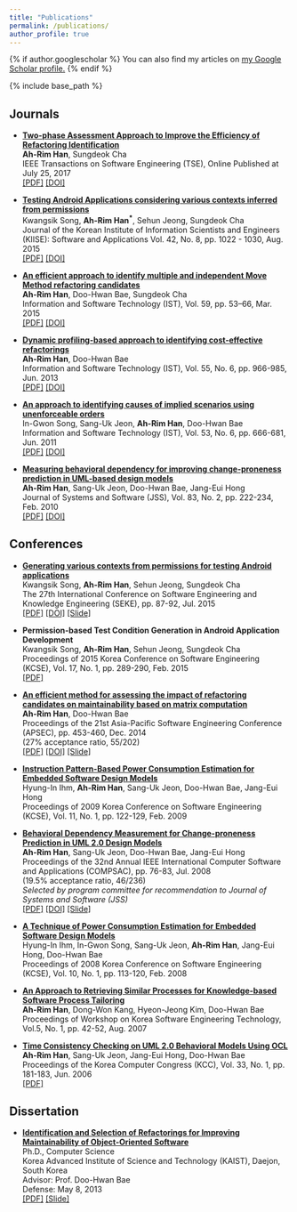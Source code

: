 ```yaml
---
title: "Publications"
permalink: /publications/
author_profile: true
---
```


{% if author.googlescholar %}
  You can also find my articles on <u><a href="{{author.googlescholar}}">my Google Scholar profile</a>.</u>
{% endif %}

{% include base_path %}


## Journals

* [**Two-phase Assessment Approach to Improve the Efficiency of Refactoring Identification**](https://dx.doi.org/10.1109/TSE.2017.2731853)  
   **Ah-Rim Han**, Sungdeok Cha    
   IEEE Transactions on Software Engineering (TSE), Online Published at July 25, 2017        
   [[PDF]](/files/TSE2017proof.pdf) [[DOI]](https://dx.doi.org/10.1109/TSE.2017.2731853)


* [**Testing Android Applications considering various contexts inferred from permissions**](http://dx.doi.org/10.5626/JOK.2015.42.8.1022)  
   Kwangsik Song, **Ah-Rim Han<sup>*</sup>**, Sehun Jeong, Sungdeok Cha  
   Journal of the Korean Institute of Information Scientists and Engineers (KIISE): Software and Applications Vol. 42, No. 8, pp. 1022 - 1030, Aug. 2015  
   [[PDF]](/files/2015kiiseKorean.pdf) [[DOI]](http://dx.doi.org/10.5626/JOK.2015.42.8.1022)  


* [**An efficient approach to identify multiple and independent Move Method refactoring candidates**](http://dx.doi.org/10.1016/j.infsof.2014.10.007)  
   **Ah-Rim Han**, Doo-Hwan Bae, Sungdeok Cha  
   Information and Software Technology (IST), Vol. 59, pp. 53–66, Mar. 2015  
   [[PDF]](/files/ist2015MultipleRef.pdf) [[DOI]](http://dx.doi.org/10.1016/j.infsof.2014.10.007)  


* [**Dynamic profiling-based approach to identifying cost-effective refactorings**](http://dx.doi.org/10.1016/j.infsof.2012.12.002)  
   **Ah-Rim Han**, Doo-Hwan Bae  
   Information and Software Technology (IST), Vol. 55, No. 6, pp. 966-985, Jun. 2013  
   [[PDF]](/files/ist2013DynamicProfilingRef.pdf) [[DOI]](http://dx.doi.org/10.1016/j.infsof.2012.12.002)


* [**An approach to identifying causes of implied scenarios using unenforceable orders**](http://dx.doi.org/10.1016/j.infsof.2010.11.007)  
In-Gwon Song, Sang-Uk Jeon, **Ah-Rim Han**, Doo-Hwan Bae  
Information and Software Technology (IST), Vol. 53, No. 6, pp. 666-681, Jun. 2011  
[[PDF]](/files/ist2011CauseDetection.pdf) [[DOI]](http://dx.doi.org/10.1016/j.infsof.2010.11.007)  


* [**Measuring behavioral dependency for improving change-proneness prediction in UML-based design models**](http://dx.doi.org/10.1016/j.jss.2009.09.038)  
**Ah-Rim Han**, Sang-Uk Jeon, Doo-Hwan Bae, Jang-Eui Hong  
Journal of Systems and Software (JSS), Vol. 83, No. 2, pp. 222-234, Feb. 2010  
[[PDF]](/files/jss2010BehavioralDependency.pdf) [[DOI]](http://dx.doi.org/10.1016/j.jss.2009.09.038)


## Conferences

* [**Generating various contexts from permissions for testing Android applications**](http://dx.doi.org/10.18293/SEKE2015-118)  
Kwangsik Song, **Ah-Rim Han**, Sehun Jeong, Sungdeok Cha  
The 27th International Conference on Software Engineering and Knowledge Engineering (SEKE), pp. 87-92, Jul. 2015  
[[PDF]](/files/seke2015paper118.pdf) [[DOI]](http://dx.doi.org/10.18293/SEKE2015-118) [[Slide]](/files/slideSeke2015.pdf)


* **Permission-based Test Condition Generation in Android Application Development**  
Kwangsik Song, **Ah-Rim Han**, Sehun Jeong, Sungdeok Cha  
Proceedings of 2015 Korea Conference on Software Engineering (KCSE), Vol. 17, No. 1, pp. 289-290, Feb. 2015  
[[PDF]](/files/KCSE2015android.pdf)


* [**An efficient method for assessing the impact of refactoring candidates on maintainability based on matrix computation**](http://dx.doi.org/10.1109/APSEC.2014.69)  
**Ah-Rim Han**, Doo-Hwan Bae  
Proceedings of the 21st Asia-Pacific Software Engineering Conference (APSEC), pp. 453-460, Dec. 2014  
(27% acceptance ratio, 55/202)  
[[PDF]](/files/apsec2014DeltaTable.pdf) [[DOI]](http://dx.doi.org/10.1109/APSEC.2014.69) [[Slide]](/files/slideApsec2014.pdf)


* [**Instruction Pattern-Based Power Consumption Estimation for Embedded Software Design Models**](http://koasas.kaist.ac.kr/handle/10203/155245)  
Hyung-In Ihm, **Ah-Rim Han**, Sang-Uk Jeon, Doo-Hwan Bae, Jang-Eui Hong  
Proceedings of 2009 Korea Conference on Software Engineering (KCSE), Vol. 11, No. 1, pp. 122-129, Feb. 2009  


* [**Behavioral Dependency Measurement for Change-proneness Prediction in UML 2.0 Design Models**](http://dx.doi.org/10.1109/COMPSAC.2008.80)  
**Ah-Rim Han**, Sang-Uk Jeon, Doo-Hwan Bae, Jang-Eui Hong  
Proceedings of the 32nd Annual IEEE International Computer Software and Applications (COMPSAC), pp. 76-83, Jul. 2008  
(19.5% acceptance ratio, 46/236)   
*Selected by program committee for recommendation to Journal of Systems and Software (JSS)*  
[[PDF]](/files/compsac2008bdm.pdf) [[DOI]](http://dx.doi.org/10.1109/COMPSAC.2008.80) [[Slide]](/files/slideCompsac2008.pdf)


* [**A Technique of Power Consumption Estimation for Embedded Software Design Models**](http://koasas.kaist.ac.kr/handle/10203/16032)  
Hyung-In Ihm, In-Gwon Song, Sang-Uk Jeon, **Ah-Rim Han**, Jang-Eui Hong, Doo-Hwan Bae  
Proceedings of 2008 Korea Conference on Software Engineering (KCSE), Vol. 10, No. 1, pp. 113-120, Feb. 2008  


* [**An Approach to Retrieving Similar Processes for Knowledge-based Software Process Tailoring**](http://koasas.kaist.ac.kr/handle/10203/16040)  
**Ah-Rim Han**, Dong-Won Kang, Hyeon-Jeong Kim, Doo-Hwan Bae  
Proceedings of Workshop on Korea Software Engineering Technology, Vol.5, No. 1, pp. 42-52, Aug. 2007  


* [**Time Consistency Checking on UML 2.0 Behavioral Models Using OCL**](http://koasas.kaist.ac.kr/handle/10203/16097)  
**Ah-Rim Han**, Sang-Uk Jeon, Jang-Eui Hong, Doo-Hwan Bae  
Proceedings of the Korea Computer Congress (KCC), Vol. 33, No. 1, pp. 181-183, Jun. 2006  
[[PDF]](/files/kccTime2006.pdf)


## Dissertation

* [**Identification and Selection of Refactorings for Improving Maintainability of Object-Oriented Software**](http://koasas.kaist.ac.kr/handle/10203/197800)  
Ph.D., Computer Science  
Korea Advanced Institute of Science and Technology (KAIST), Daejon, South Korea  
Advisor: Prof. Doo-Hwan Bae  
Defense: May 8, 2013  
[[PDF]](/files/PhDdissertation.pdf) [[Slide]](/files/PhDdisseration_presentation.pdf)  
